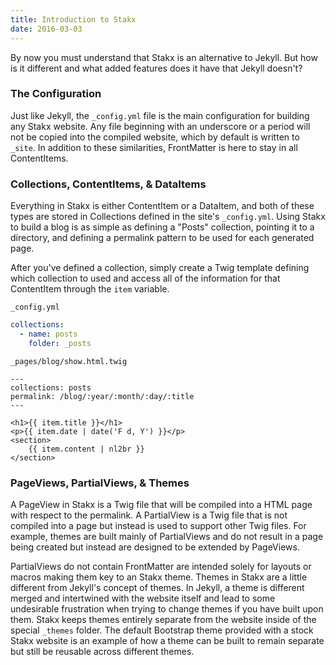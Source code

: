 ```yaml
---
title: Introduction to Stakx
date: 2016-03-03
---
```


By now you must understand that Stakx is an alternative to Jekyll. But how is it different and what added features does it have that Jekyll doesn't?

### The Configuration

Just like Jekyll, the `_config.yml` file is the main configuration for building any Stakx website. Any file beginning with an underscore or a period will not be copied into the compiled website, which by default is written to `_site`. In addition to these similarities, FrontMatter is here to stay in all ContentItems.

### Collections, ContentItems, & DataItems

Everything in Stakx is either ContentItem or a DataItem, and both of these types are stored in Collections defined in the site's `_config.yml`. Using Stakx to build a blog is as simple as defining a "Posts" collection, pointing it to a directory, and defining a permalink pattern to be used for each generated page.

After you've defined a collection, simply create a Twig template defining which collection to used and access all of the information for that ContentItem through the `item` variable.

```_config.yml```

```yaml
collections:
  - name: posts
    folder: _posts
```

```_pages/blog/show.html.twig```

```twig
---
collections: posts
permalink: /blog/:year/:month/:day/:title
---

<h1>{{ item.title }}</h1>
<p>{{ item.date | date('F d, Y') }}</p>
<section>
    {{ item.content | nl2br }}
</section>

```

### PageViews, PartialViews, & Themes

A PageView in Stakx is a Twig file that will be compiled into a HTML page with respect to the permalink. A PartialView is a Twig file that is not compiled into a page but instead is used to support other Twig files. For example, themes are built mainly of PartialViews and do not result in a page being created but instead are designed to be extended by PageViews.

PartialViews do not contain FrontMatter are intended solely for layouts or macros making them key to an Stakx theme. Themes in Stakx are a little different from Jekyll's concept of themes. In Jekyll, a theme is different merged and intertwined with the website itself and lead to some undesirable frustration when trying to change themes if you have built upon them. Stakx keeps themes entirely separate from the website inside of the special `_themes` folder. The default Bootstrap theme provided with a stock Stakx website is an example of how a theme can be built to remain separate but still be reusable across different themes.